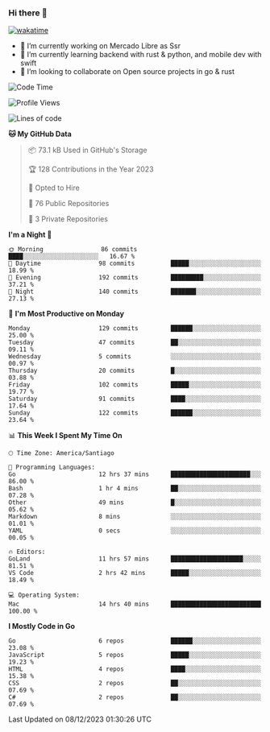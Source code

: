 ### Hi there 👋

[![wakatime](https://wakatime.com/badge/user/330beacb-fb27-4e32-bc38-f8f521bcf832.svg)](https://wakatime.com/@330beacb-fb27-4e32-bc38-f8f521bcf832)

- 🔭 I’m currently working on Mercado Libre as Ssr
- 🌱 I’m currently learning backend with rust & python, and mobile dev with swift
- 👯 I’m looking to collaborate on Open source projects in go & rust

<!--START_SECTION:waka-->
![Code Time](http://img.shields.io/badge/Code%20Time-451%20hrs%2037%20mins-blue)

![Profile Views](http://img.shields.io/badge/Profile%20Views-0-blue)

![Lines of code](https://img.shields.io/badge/From%20Hello%20World%20I%27ve%20Written-3.5%20million%20lines%20of%20code-blue)

**🐱 My GitHub Data** 

> 📦 73.1 kB Used in GitHub's Storage 
 > 
> 🏆 128 Contributions in the Year 2023
 > 
> 💼 Opted to Hire
 > 
> 📜 76 Public Repositories 
 > 
> 🔑 3 Private Repositories 
 > 
**I'm a Night 🦉** 

```text
🌞 Morning                86 commits          ████░░░░░░░░░░░░░░░░░░░░░   16.67 % 
🌆 Daytime                98 commits          █████░░░░░░░░░░░░░░░░░░░░   18.99 % 
🌃 Evening                192 commits         █████████░░░░░░░░░░░░░░░░   37.21 % 
🌙 Night                  140 commits         ███████░░░░░░░░░░░░░░░░░░   27.13 % 
```
📅 **I'm Most Productive on Monday** 

```text
Monday                   129 commits         ██████░░░░░░░░░░░░░░░░░░░   25.00 % 
Tuesday                  47 commits          ██░░░░░░░░░░░░░░░░░░░░░░░   09.11 % 
Wednesday                5 commits           ░░░░░░░░░░░░░░░░░░░░░░░░░   00.97 % 
Thursday                 20 commits          █░░░░░░░░░░░░░░░░░░░░░░░░   03.88 % 
Friday                   102 commits         █████░░░░░░░░░░░░░░░░░░░░   19.77 % 
Saturday                 91 commits          ████░░░░░░░░░░░░░░░░░░░░░   17.64 % 
Sunday                   122 commits         ██████░░░░░░░░░░░░░░░░░░░   23.64 % 
```


📊 **This Week I Spent My Time On** 

```text
🕑︎ Time Zone: America/Santiago

💬 Programming Languages: 
Go                       12 hrs 37 mins      ██████████████████████░░░   86.00 % 
Bash                     1 hr 4 mins         ██░░░░░░░░░░░░░░░░░░░░░░░   07.28 % 
Other                    49 mins             █░░░░░░░░░░░░░░░░░░░░░░░░   05.62 % 
Markdown                 8 mins              ░░░░░░░░░░░░░░░░░░░░░░░░░   01.01 % 
YAML                     0 secs              ░░░░░░░░░░░░░░░░░░░░░░░░░   00.05 % 

🔥 Editors: 
GoLand                   11 hrs 57 mins      ████████████████████░░░░░   81.51 % 
VS Code                  2 hrs 42 mins       █████░░░░░░░░░░░░░░░░░░░░   18.49 % 

💻 Operating System: 
Mac                      14 hrs 40 mins      █████████████████████████   100.00 % 
```

**I Mostly Code in Go** 

```text
Go                       6 repos             ██████░░░░░░░░░░░░░░░░░░░   23.08 % 
JavaScript               5 repos             █████░░░░░░░░░░░░░░░░░░░░   19.23 % 
HTML                     4 repos             ████░░░░░░░░░░░░░░░░░░░░░   15.38 % 
CSS                      2 repos             ██░░░░░░░░░░░░░░░░░░░░░░░   07.69 % 
C#                       2 repos             ██░░░░░░░░░░░░░░░░░░░░░░░   07.69 % 
```




 Last Updated on 08/12/2023 01:30:26 UTC
<!--END_SECTION:waka-->
